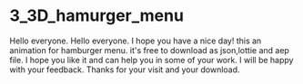 # 3_3D_hamurger_menu
Hello everyone.
Hello everyone.
I hope you have a nice day!
 this an animation for hamburger menu.
 it's free to download as json,lottie and aep file. 
 I hope you like it and can help you in some of your work. 
 I will be happy with your feedback. 
 Thanks for your visit and your download.
